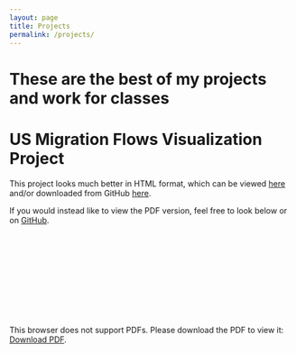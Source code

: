 ```yaml
---
layout: page
title: Projects
permalink: /projects/
---
```


# These are the best of my projects and work for classes

# US Migration Flows Visualization Project

This project looks much better in HTML format, which can be viewed [here](https://pekofsky.github.io/assets/436proj.html) and/or downloaded from GitHub [here](https://pekofsky/pekofsky.github.io/blob/main/assets/436proj.html).

If you would instead like to view the PDF version, feel free to look below or on [GitHub](https://pekofsky.github.io/assets/436proj.pdf).

<object data="https://pekofsky.github.io/assets/436proj.pdf" type="application/pdf" width="700px" height="700px">
    <embed src="https://pekofsky.github.io/assets/436proj.pdf">
        <p>This browser does not support PDFs. Please download the PDF to view it: <a href="https://pekofsky.github.io/assets/436proj.pdf">Download PDF</a>.</p>
    </embed>
</object>